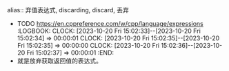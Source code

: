 alias:: 弃值表达式, discarding, discard, 丢弃

- TODO https://en.cppreference.com/w/cpp/language/expressions
  :LOGBOOK:
  CLOCK: [2023-10-20 Fri 15:02:33]--[2023-10-20 Fri 15:02:34] =>  00:00:01
  CLOCK: [2023-10-20 Fri 15:02:35]--[2023-10-20 Fri 15:02:35] =>  00:00:00
  CLOCK: [2023-10-20 Fri 15:02:36]--[2023-10-20 Fri 15:02:37] =>  00:00:01
  :END:
- 就是放弃获取返回值的表达式。